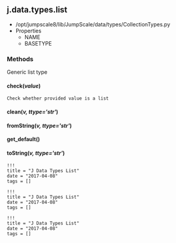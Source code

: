 <!-- toc -->
## j.data.types.list

- /opt/jumpscale8/lib/JumpScale/data/types/CollectionTypes.py
- Properties
    - NAME
    - BASETYPE

### Methods

Generic list type

#### check(*value*) 

```
Check whether provided value is a list

```

#### clean(*v, ttype='str'*) 

#### fromString(*v, ttype='str'*) 

#### get_default() 

#### toString(*v, ttype='str'*) 


```
!!!
title = "J Data Types List"
date = "2017-04-08"
tags = []
```

```
!!!
title = "J Data Types List"
date = "2017-04-08"
tags = []
```

```
!!!
title = "J Data Types List"
date = "2017-04-08"
tags = []
```
